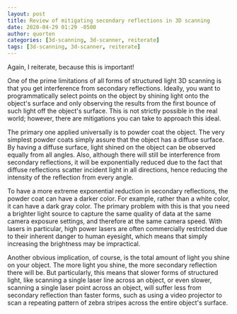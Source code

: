 ```yaml
---
layout: post
title: Review of mitigating secondary reflections in 3D scanning
date: 2020-04-29 01:29 -0500
author: quorten
categories: [3d-scanning, 3d-scanner, reiterate]
tags: [3d-scanning, 3d-scanner, reiterate]
---
```


Again, I reiterate, because this is important!

One of the prime limitations of all forms of structured light 3D
scanning is that you get interference from secondary reflections.
Ideally, you want to programmatically select points on the object by
shining light onto the object's surface and only observing the results
from the first bounce of such light off the object's surface.  This is
not strictly possible in the real world; however, there are
mitigations you can take to approach this ideal.

The primary one applied universally is to powder coat the object.  The
very simplest powder coats simply assure that the object has a diffuse
surface.  By having a diffuse surface, light shined on the object can
be observed equally from all angles.  Also, although there will still
be interference from secondary reflections, it will be exponentially
reduced due to the fact that diffuse reflections scatter incident
light in all directions, hence reducing the intensity of the
reflection from every angle.

To have a more extreme exponential reduction in secondary reflections,
the powder coat can have a darker color.  For example, rather than a
white color, it can have a dark gray color.  The primary problem with
this is that you need a brighter light source to capture the same
quality of data at the same camera exposure settings, and therefore at
the same camera speed.  With lasers in particular, high power lasers
are often commercially restricted due to their inherent danger to
human eyesight, which means that simply increasing the brightness may
be impractical.

<!-- more -->

Another obvious implication, of course, is the total amount of light
you shine on your object.  The more light you shine, the more
secondary reflection there will be.  But particularly, this means that
slower forms of structured light, like scanning a single laser line
across an object, or even slower, scanning a single laser point across
an object, will suffer less from secondary reflection than faster
forms, such as using a video projector to scan a repeating pattern of
zebra stripes across the entire object's surface.
